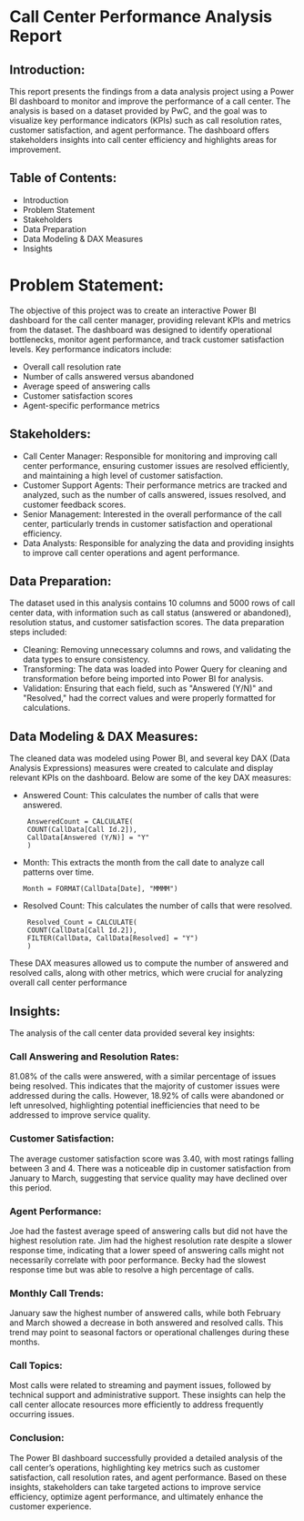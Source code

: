 # Call Center Performance Analysis Report


## Introduction:
 This report presents the findings from a data analysis project using a Power BI dashboard to monitor and improve the performance of a call center. The analysis is based on a dataset provided by PwC, and the goal was to visualize key performance indicators (KPIs) such as call resolution rates, customer satisfaction, and agent performance. The dashboard offers stakeholders insights into call center efficiency and highlights areas for improvement.

## Table of Contents:

- Introduction
- Problem Statement
- Stakeholders
- Data Preparation
- Data Modeling & DAX Measures
- Insights

# Problem Statement:
The objective of this project was to create an interactive Power BI dashboard for the call center manager, providing relevant KPIs and metrics from the dataset. The dashboard was designed to identify operational bottlenecks, monitor agent performance, and track customer satisfaction levels. Key performance indicators include:

- Overall call resolution rate
- Number of calls answered versus abandoned
- Average speed of answering calls
- Customer satisfaction scores
- Agent-specific performance metrics

## Stakeholders:

- Call Center Manager: Responsible for monitoring and improving call center performance, ensuring customer issues are resolved efficiently, and maintaining a high level of customer satisfaction.
- Customer Support Agents: Their performance metrics are tracked and analyzed, such as the number of calls answered, issues resolved, and customer feedback scores.
- Senior Management: Interested in the overall performance of the call center, particularly trends in customer satisfaction and operational efficiency.
- Data Analysts: Responsible for analyzing the data and providing insights to improve call center operations and agent performance.

## Data Preparation:
The dataset used in this analysis contains 10 columns and 5000 rows of call center data, with information such as call status (answered or abandoned), resolution status, and customer satisfaction scores. The data preparation steps included:

- Cleaning: Removing unnecessary columns and rows, and validating the data types to ensure consistency.
- Transforming: The data was loaded into Power Query for cleaning and transformation before being imported into Power BI for analysis.
- Validation: Ensuring that each field, such as "Answered (Y/N)" and "Resolved," had the correct values and were properly formatted for calculations.

## Data Modeling & DAX Measures:
The cleaned data was modeled using Power BI, and several key DAX (Data Analysis Expressions) measures were created to calculate and display relevant KPIs on the dashboard. Below are some of the key DAX measures:

- Answered Count: This calculates the number of calls that were answered.

       AnsweredCount = CALCULATE(
       COUNT(CallData[Call Id.2]),
       CallData[Answered (Y/N)] = "Y"
       )
- Month: This extracts the month from the call date to analyze call patterns over time.


      Month = FORMAT(CallData[Date], "MMMM")

- Resolved Count: This calculates the number of calls that were resolved.


       Resolved_Count = CALCULATE(
       COUNT(CallData[Call Id.2]),
       FILTER(CallData, CallData[Resolved] = "Y")
       )
These DAX measures allowed us to compute the number of answered and resolved calls, along with other metrics, which were crucial for analyzing overall call center performance

## Insights:
The analysis of the call center data provided several key insights:

### Call Answering and Resolution Rates:

81.08% of the calls were answered, with a similar percentage of issues being resolved. This indicates that the majority of customer issues were addressed during the calls.
However, 18.92% of calls were abandoned or left unresolved, highlighting potential inefficiencies that need to be addressed to improve service quality.

### Customer Satisfaction:

The average customer satisfaction score was 3.40, with most ratings falling between 3 and 4. There was a noticeable dip in customer satisfaction from January to March, suggesting that service quality may have declined over this period.


### Agent Performance:

Joe had the fastest average speed of answering calls but did not have the highest resolution rate.
Jim had the highest resolution rate despite a slower response time, indicating that a lower speed of answering calls might not necessarily correlate with poor performance.
Becky had the slowest response time but was able to resolve a high percentage of calls.


### Monthly Call Trends:

January saw the highest number of answered calls, while both February and March showed a decrease in both answered and resolved calls. This trend may point to seasonal factors or operational challenges during these months.

### Call Topics:

Most calls were related to streaming and payment issues, followed by technical support and administrative support. These insights can help the call center allocate resources more efficiently to address frequently occurring issues.

### Conclusion:
The Power BI dashboard successfully provided a detailed analysis of the call center’s operations, highlighting key metrics such as customer satisfaction, call resolution rates, and agent performance. Based on these insights, stakeholders can take targeted actions to improve service efficiency, optimize agent performance, and ultimately enhance the customer experience.
